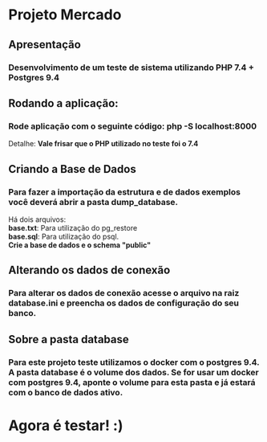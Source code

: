 # Projeto Mercado

## Apresentação
### Desenvolvimento de um teste de sistema utilizando PHP 7.4 + Postgres 9.4

## Rodando a aplicação:

### Rode aplicação com o seguinte código: php -S localhost:8000
Detalhe: **Vale frisar que o PHP utilizado no teste foi o 7.4**

## Criando a Base de Dados
### Para fazer a importação da estrutura e de dados exemplos você deverá abrir a pasta dump_database.
Há dois arquivos:<br>
**base.txt**: Para utilização do pg_restore<br>
**base.sql**: Para utilização do psql. <br>
**Crie a base de dados e o schema "public"**

## Alterando os dados de conexão ##
### Para alterar os dados de conexão acesse o arquivo na raiz database.ini e preencha os dados de configuração do seu banco.

## Sobre a pasta database
### Para este projeto teste utilizamos o docker com o postgres 9.4. A pasta database é o volume dos dados. Se for usar um docker com postgres 9.4, aponte o volume para esta pasta e já estará com o banco de dados ativo.

# Agora é testar! :)

